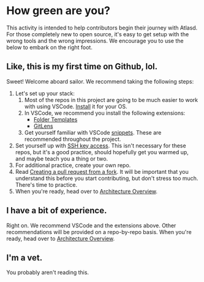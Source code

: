 # How green are you?
This activity is intended to help contributors begin their journey with Atlasd. For those completely new to open source, it's easy to get setup with the wrong tools and the wrong impressions. We encourage you to use the below to embark on the right foot.

## Like, this is my first time on Github, lol.
Sweet! Welcome aboard sailor. We recommend taking the following steps:
1. Let's set up your stack:
    1. Most of the repos in this project are going to be much easier to work with using VSCode. [Install](https://code.visualstudio.com/docs/setup/setup-overview) it for your OS.
    2. In VSCode, we recommend you install the following extensions:
        - [Folder Templates](https://marketplace.visualstudio.com/items?itemName=Huuums.vscode-fast-folder-structure)
        - [GitLens](https://marketplace.visualstudio.com/items?itemName=eamodio.gitlens)
    3. Get yourself familiar with VSCode [snippets](https://code.visualstudio.com/docs/editor/userdefinedsnippets). These are recommended throughout the project.
2. Set yourself up with [SSH key access](https://docs.github.com/en/github/authenticating-to-github/connecting-to-github-with-ssh). This isn't necessary for these repos, but it's a good practice, should hopefully get you warmed up, and maybe teach you a thing or two.
3. For additional practice, create your own repo.
4. Read [Creating a pull request from a fork](https://docs.github.com/en/github/collaborating-with-pull-requests/proposing-changes-to-your-work-with-pull-requests/creating-a-pull-request-from-a-fork). It will be important that you understand this before you start contributing, but don't stress too much. There's time to practice.
5. When you're ready, head over to [Architecture Overview]().

## I have a bit of experience.
Right on. We recommend VSCode and the extensions above. Other recommendations will be provided on a repo-by-repo basis. When you're ready, head over to [Architecture Overview]().

## I'm a vet.
You probably aren't reading this.
